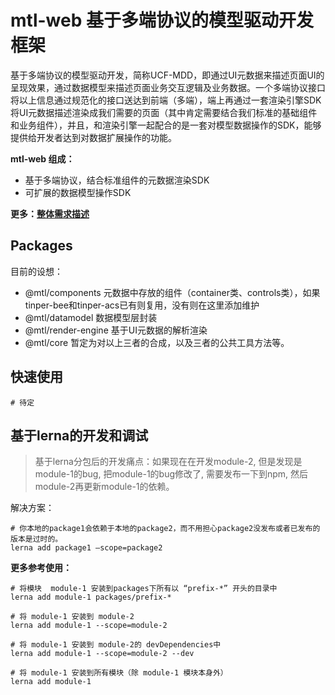 # mtl-web 基于多端协议的模型驱动开发框架


基于多端协议的模型驱动开发，简称UCF-MDD，即通过UI元数据来描述页面UI的呈现效果，通过数据模型来描述页面业务交互逻辑及业务数据。一个多端协议接口将以上信息通过规范化的接口送达到前端（多端），端上再通过一套渲染引擎SDK将UI元数据描述渲染成我们需要的页面（其中肯定需要结合我们标准的基础组件和业务组件），并且，和渲染引擎一起配合的是一套对模型数据操作的SDK，能够提供给开发者达到对数据扩展操作的功能。

**mtl-web 组成：**
- 基于多端协议，结合标准组件的元数据渲染SDK
- 可扩展的数据模型操作SDK

**更多：[整体需求描述](./docs/整体需求描述.md)**


## Packages 

目前的设想：

- @mtl/components 元数据中存放的组件（container类、controls类），如果tinper-bee和tinper-acs已有则复用，没有则在这里添加维护
- @mtl/datamodel 数据模型层封装
- @mtl/render-engine 基于UI元数据的解析渲染
- @mtl/core 暂定为对以上三者的合成，以及三者的公共工具方法等。

## 快速使用


```
# 待定
```

## 基于lerna的开发和调试

> 基于lerna分包后的开发痛点：如果现在在开发module-2, 但是发现是module-1的bug, 把module-1的bug修改了, 需要发布一下到npm, 然后module-2再更新module-1的依赖。

解决方案：
```
# 你本地的package1会依赖于本地的package2，而不用担心package2没发布或者已发布的版本是过时的。
lerna add package1 –scope=package2

```

**更多参考使用：**

```
# 将模块  module-1 安装到packages下所有以 “prefix-*” 开头的目录中
lerna add module-1 packages/prefix-*

# 将 module-1 安装到 module-2
lerna add module-1 --scope=module-2

# 将 module-1 安装到 module-2的 devDependencies中
lerna add module-1 --scope=module-2 --dev

# 将 module-1 安装到所有模块（除 module-1 模块本身外）
lerna add module-1
```